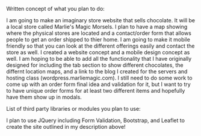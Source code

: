 Written concept of what you plan to do:

I am going to make an imaginary store website that sells chocolate. It will be a local store called Marlie's Magic Morsels.
I plan to have a map showing where the physical stores are located and a contact/order form that allows people to get an order
shipped to thier home. I am going to make it mobile friendly so that you can look at the different offerings easily and contact
the store as well. 
I created a website concept and a mobile design concept as well. I am hoping to be able to add all the functionality that I have originally
designed for including the tab section to show different chocolates, the differnt location maps, and a link to the blog I 
created for the servers and hosting class (wordpress.marliemagic.com). I still need to do some work to come up with an order
form final idea and validation for it, but I want to try to have unique order forms for at least two different items and hopefully
have them show up in modals. 


List of third party libraries or modules you plan to use:

I plan to use JQuery including Form Validation, Bootstrap, and Leaflet to create the site outlined in my description above!